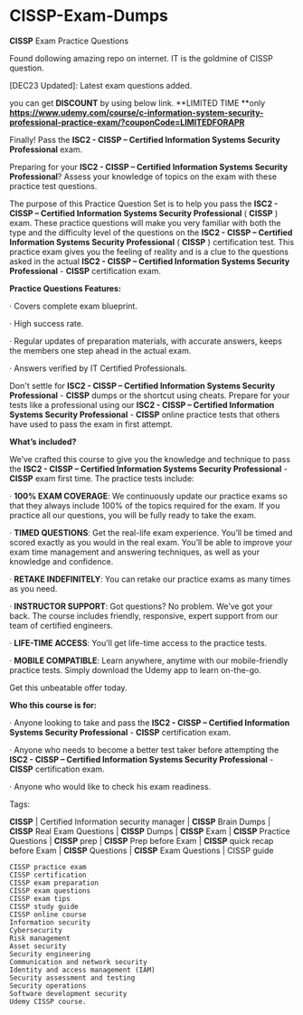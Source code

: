 # **CISSP**-Exam-Dumps
**CISSP** Exam Practice Questions

Found dollowing amazing repo on internet. IT is the goldmine of CISSP question.

[DEC23 Updated]: Latest exam questions added.

you can get **DISCOUNT** by using below link. **LIMITED TIME **only
**https://www.udemy.com/course/c-information-system-security-professional-practice-exam/?couponCode=LIMITEDFORAPR**


Finally! Pass the **ISC2 - **CISSP** – Certified Information Systems Security Professional** exam.

Preparing for your **ISC2 - **CISSP** – Certified Information Systems Security Professional**? Assess your knowledge of topics on the exam with these practice test questions.

The purpose of this Practice Question Set is to help you pass the **ISC2 - **CISSP** – Certified Information Systems Security Professional** ( **CISSP** ) exam. These practice questions will make you very familiar with both the type and the difficulty level of the questions on the **ISC2 - **CISSP** – Certified Information Systems Security Professional** ( **CISSP** ) certification test. This practice exam gives you the feeling of reality and is a clue to the questions asked in the actual **ISC2 - **CISSP** – Certified Information Systems Security Professional** - **CISSP** certification exam.

**Practice Questions Features:**

· Covers complete exam blueprint.

· High success rate.

· Regular updates of preparation materials, with accurate answers, keeps the members one step ahead in the actual exam.

· Answers verified by IT Certified Professionals.

Don't settle for **ISC2 - **CISSP** – Certified Information Systems Security Professional** - **CISSP** dumps or the shortcut using cheats. Prepare for your tests like a professional using our **ISC2 - **CISSP** – Certified Information Systems Security Professional** - **CISSP** online practice tests that others have used to pass the exam in first attempt.

**What’s included?**

We’ve crafted this course to give you the knowledge and technique to pass the **ISC2 - **CISSP** – Certified Information Systems Security Professional** - **CISSP** exam first time. The practice tests include:

· **100% EXAM COVERAGE**: We continuously update our practice exams so that they always include 100% of the topics required for the exam. If you practice all our questions, you will be fully ready to take the exam.

· **TIMED QUESTIONS**: Get the real-life exam experience. You’ll be timed and scored exactly as you would in the real exam. You’ll be able to improve your exam time management and answering techniques, as well as your knowledge and confidence.

· **RETAKE INDEFINITELY**: You can retake our practice exams as many times as you need.

· **INSTRUCTOR SUPPORT**: Got questions? No problem. We’ve got your back. The course includes friendly, responsive, expert support from our team of certified engineers.

· **LIFE-TIME ACCESS**: You’ll get life-time access to the practice tests.

· **MOBILE COMPATIBLE**: Learn anywhere, anytime with our mobile-friendly practice tests. Simply download the Udemy app to learn on-the-go.

Get this unbeatable offer today.

**Who this course is for:**

· Anyone looking to take and pass the **ISC2 - **CISSP** – Certified Information Systems Security Professional** - **CISSP** certification exam.

· Anyone who needs to become a better test taker before attempting the **ISC2 - **CISSP** – Certified Information Systems Security Professional** - **CISSP** certification exam.

· Anyone who would like to check his exam readiness.

Tags:

**CISSP** | Certified Information security manager | **CISSP** Brain Dumps | **CISSP** Real Exam Questions | **CISSP** Dumps | **CISSP** Exam | **CISSP** Practice Questions | **CISSP** prep | **CISSP** Prep before Exam | **CISSP** quick recap before Exam | **CISSP** Questions | **CISSP** Exam Questions | CISSP guide

    CISSP practice exam
    CISSP certification
    CISSP exam preparation
    CISSP exam questions
    CISSP exam tips
    CISSP study guide
    CISSP online course
    Information security
    Cybersecurity
    Risk management
    Asset security
    Security engineering
    Communication and network security
    Identity and access management (IAM)
    Security assessment and testing
    Security operations
    Software development security
    Udemy CISSP course.
